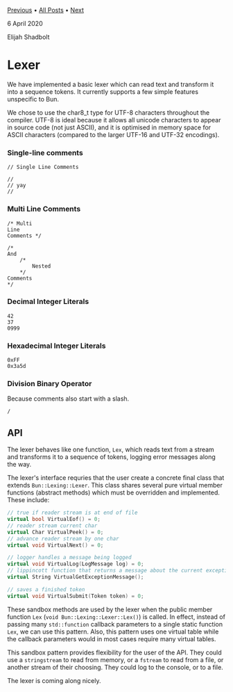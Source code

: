 
[Previous](./2020-04-01-Variable-Binding.md) • [All Posts](../posts.md) • [Next](./2020-04-08-Software-Design-Pillars.md)

6 April 2020

Elijah Shadbolt

# Lexer

We have implemented a basic lexer which can read text and transform it into a sequence tokens. It currently supports a few simple features unspecific to Bun.

We chose to use the char8_t type for UTF-8 characters throughout the compiler. UTF-8 is ideal because it allows all unicode characters to appear in source code (not just ASCII), and it is optimised in memory space for ASCII characters (compared to the larger UTF-16 and UTF-32 encodings).

### Single-line comments

```
// Single Line Comments

//
// yay
//
```

### Multi Line Comments

```
/* Multi
Line
Comments */

/*
And
	/*
		Nested
	*/
Comments
*/
```

### Decimal Integer Literals

```
42
37
0999
```

### Hexadecimal Integer Literals

```
0xFF
0x3a5d
```

### Division Binary Operator

Because comments also start with a slash.

```
/
```

## API

The lexer behaves like one function, `Lex`, which reads text from a stream and transforms it to a sequence of tokens, logging error messages along the way.

The lexer's interface requries that the user create a concrete final class that extends `Bun::Lexing::Lexer`. This class shares several pure virtual member functions (abstract methods) which must be overridden and implemented. These include:

```cpp
// true if reader stream is at end of file
virtual bool VirtualEof() = 0;
// reader stream current char
virtual Char VirtualPeek() = 0;
// advance reader stream by one char
virtual void VirtualNext() = 0;

// logger handles a message being logged
virtual void VirtualLog(LogMessage log) = 0;
// lippincott function that returns a message about the current exception being handled
virtual String VirtualGetExceptionMessage();

// saves a finished token
virtual void VirtualSubmit(Token token) = 0;
```

These sandbox methods are used by the lexer when the public member function `Lex` (`void Bun::Lexing::Lexer::Lex()`) is called. In effect, instead of passing many `std::function` callback parameters to a single static function `Lex`, we can use this pattern. Also, this pattern uses one virtual table while the callback parameters would in most cases require many virtual tables.

This sandbox pattern provides flexibility for the user of the API. They could use a `stringstream` to read from memory, or a `fstream` to read from a file, or another stream of their choosing. They could log to the console, or to a file.

The lexer is coming along nicely.
